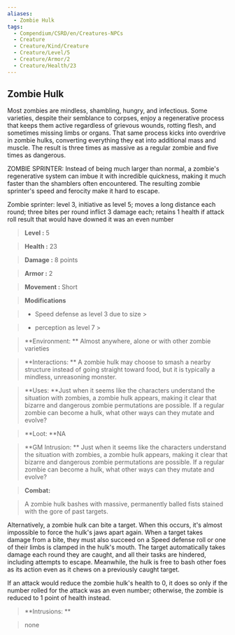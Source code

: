 ```yaml
---
aliases:
  - Zombie Hulk
tags:
  - Compendium/CSRD/en/Creatures-NPCs
  - Creature
  - Creature/Kind/Creature
  - Creature/Level/5
  - Creature/Armor/2
  - Creature/Health/23
---
```

  
    
## Zombie Hulk    
Most zombies are mindless, shambling, hungry, and infectious. Some varieties, despite their semblance to corpses, enjoy a regenerative process that keeps them active regardless of grievous wounds, rotting flesh, and sometimes missing limbs or organs. That same process kicks into overdrive in zombie hulks, converting everything they eat into additional mass and muscle. The result is three times as massive as a regular zombie and five times as dangerous.  
ZOMBIE SPRINTER: Instead of being much larger than normal, a zombie's regenerative system can imbue it with incredible quickness, making it much faster than the shamblers often encountered. The resulting zombie sprinter's speed and ferocity make it hard to escape.  
Zombie sprinter: level 3, initiative as level 5; moves a long distance each round; three bites per round inflict 3 damage each; retains 1 health if attack roll result that would have downed it was an even number    
  
    
> **Level :** 5    
> **Health :** 23    
> **Damage :** 8 points    
> **Armor :** 2    
> **Movement :** Short    
> **Modifications**    
>- Speed defense as level 3 due to size >  
>    
>- perception as level 7 >  
>    
> **Environment: ** Almost anywhere, alone or with other zombie varieties    
> **Interactions: ** A zombie hulk may choose to smash a nearby structure instead of going straight toward food, but it is typically a mindless, unreasoning monster.    
> **Uses: **Just when it seems like the characters understand the situation with zombies, a zombie hulk appears, making it clear that bizarre and dangerous zombie permutations are possible. If a regular zombie can become a hulk, what other ways can they mutate and evolve?    
> **Loot: **NA    
> **GM Intrusion: ** Just when it seems like the characters understand the situation with zombies, a zombie hulk appears, making it clear that bizarre and dangerous zombie permutations are possible. If a regular zombie can become a hulk, what other ways can they mutate and evolve?    
  
> **Combat:**   
> A zombie hulk bashes with massive, permanently balled fists stained with the gore of past targets.   
Alternatively, a zombie hulk can bite a target. When this occurs, it's almost impossible to force the hulk's jaws apart again. When a target takes damage from a bite, they must also succeed on a Speed defense roll or one of their limbs is clamped in the hulk's mouth. The target automatically takes damage each round they are caught, and all their tasks are hindered, including attempts to escape. Meanwhile, the hulk is free to bash other foes as its action even as it chews on a previously caught target.   
If an attack would reduce the zombie hulk's health to 0, it does so only if the number rolled for the attack was an even number; otherwise, the zombie is reduced to 1 point of health instead.    
    
  
> **Intrusions: **   
> none    
